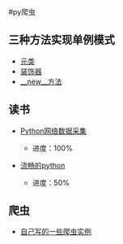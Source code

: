 #py爬虫


## 三种方法实现单例模式
- [	元类](/singleton/metaclass)
- [	装饰器](/singleton/decorator)
- [	__new__方法](https://github.com/wkd-lidashuang/py-/blob/master/singleton/__new__)

## 读书
- [Python网络数据采集](https://github.com/wkd-lidashuang/py-/tree/master/Web%20Scrapying%20with%20Python)
	- 进度：100%

- [流畅的python](https://github.com/wkd-lidashuang/py-/tree/master/Fluent%20Python)
	- 进度：50%


## 爬虫
- [自己写的一些爬虫实例](https://github.com/wkd-lidashuang/py-/tree/master/spiders)
